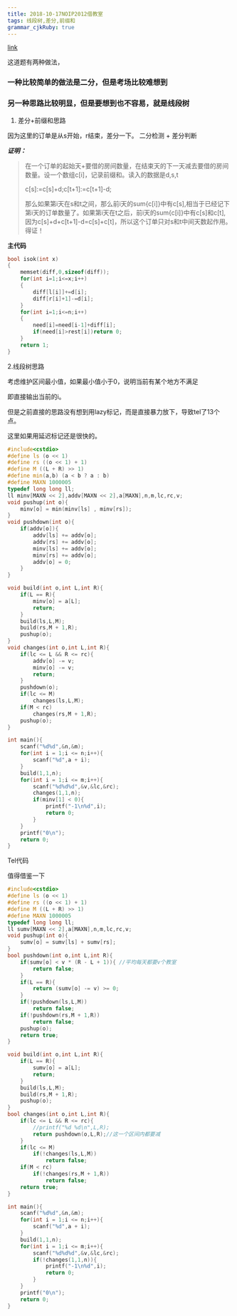 ```yaml
---
title: 2018-10-17NOIP2012借教室
tags: 线段树,差分,前缀和
grammar_cjkRuby: true
---
```

[link](https://www.luogu.org/problemnew/show/P1083)

这道题有两种做法，

### 一种比较简单的做法是二分，但是考场比较难想到
### 另一种思路比较明显，但是要想到也不容易，就是线段树

 1. 差分+前缀和思路


因为这里的订单是从s开始，r结束，差分一下。
二分检测 + 差分判断


***证明：***

> 在一个订单的起始天+要借的房间数量，在结束天的下一天减去要借的房间数量。设一个数组c[i]，记录前缀和。读入的数据是d,s,t
> 
> c[s]:=c[s]+d;c[t+1]:=c[t+1]-d;
> 
> 那么如果第i天在s和t之间，那么前i天的sum{c[i]}中有c[s],相当于已经记下第i天的订单数量了。如果第i天在t之后，前i天的sum{c[i]}中有c[s]和c[t],因为c[s]+d+c[t+1]-d=c[s]+c[t]，所以这个订单只对s和t中间天数起作用。得证！

**主代码**

```cpp
bool isok(int x)
{
    memset(diff,0,sizeof(diff));
    for(int i=1;i<=x;i++)
    {
        diff[l[i]]+=d[i];
        diff[r[i]+1]-=d[i]; 
    }
    for(int i=1;i<=n;i++)
    {
        need[i]=need[i-1]+diff[i];
        if(need[i]>rest[i])return 0;
    }
    return 1;
} 
```
2.线段树思路

考虑维护区间最小值，如果最小值小于0，说明当前有某个地方不满足

即直接输出当前的i。

但是之前直接的思路没有想到用lazy标记，而是直接暴力放下，导致tel了13个点。

这里如果用延迟标记还是很快的。

```cpp
#include<cstdio>
#define ls (o << 1)
#define rs ((o << 1) + 1)
#define M ((L + R) >> 1)
#define min(a,b) (a < b ? a : b)
#define MAXN 1000005
typedef long long ll;
ll minv[MAXN << 2],addv[MAXN << 2],a[MAXN],n,m,lc,rc,v;
void pushup(int o){
	minv[o] = min(minv[ls] , minv[rs]);
}
void pushdown(int o){
	if(addv[o]){
		addv[ls] += addv[o];
		addv[rs] += addv[o];
		minv[ls] += addv[o];
		minv[rs] += addv[o];
		addv[o] = 0;
	}
}

void build(int o,int L,int R){
	if(L == R){
		minv[o] = a[L];
		return;
	}
	build(ls,L,M);
	build(rs,M + 1,R);
	pushup(o);
}
void changes(int o,int L,int R){
	if(lc <= L && R <= rc){
		addv[o] -= v;
		minv[o] -= v;
		return;
	}
	pushdown(o);
	if(lc <= M)
		changes(ls,L,M);
	if(M < rc)
		changes(rs,M + 1,R);
	pushup(o);
}

int main(){
	scanf("%d%d",&n,&m);
	for(int i = 1;i <= n;i++){
		scanf("%d",a + i);
	}
	build(1,1,n);
	for(int i = 1;i <= m;i++){
		scanf("%d%d%d",&v,&lc,&rc);
		changes(1,1,n);
		if(minv[1] < 0){
			printf("-1\n%d",i);
			return 0;
		}
	}
	printf("0\n");
	return 0;
}
```

Tel代码

值得借鉴一下

```cpp
#include<cstdio>
#define ls (o << 1)
#define rs ((o << 1) + 1)
#define M ((L + R) >> 1)
#define MAXN 1000005
typedef long long ll;
ll sumv[MAXN << 2],a[MAXN],n,m,lc,rc,v;
void pushup(int o){
    sumv[o] = sumv[ls] + sumv[rs];
}
bool pushdown(int o,int L,int R){
    if(sumv[o] < v * (R - L + 1)){ //平均每天都要v个教室 
        return false;
    }
    if(L == R){
        return (sumv[o] -= v) >= 0;
    }
    if(!pushdown(ls,L,M))
        return false;
    if(!pushdown(rs,M + 1,R))
        return false;
    pushup(o);
    return true;
}

void build(int o,int L,int R){
    if(L == R){
        sumv[o] = a[L];
        return;
    }
    build(ls,L,M);
    build(rs,M + 1,R);
    pushup(o);
}
bool changes(int o,int L,int R){
    if(lc <= L && R <= rc){
        //printf("%d %d\n",L,R);
        return pushdown(o,L,R);//这一个区间内都要减
    }
    if(lc <= M)
        if(!changes(ls,L,M))
            return false;
    if(M < rc)
        if(!changes(rs,M + 1,R))
            return false;
    return true;
}

int main(){
    scanf("%d%d",&n,&m);
    for(int i = 1;i <= n;i++){
        scanf("%d",a + i);
    }
    build(1,1,n);
    for(int i = 1;i <= m;i++){
        scanf("%d%d%d",&v,&lc,&rc);
        if(!changes(1,1,n)){
            printf("-1\n%d",i);
            return 0;
        }
    }
    printf("0\n");
    return 0;
}
```
